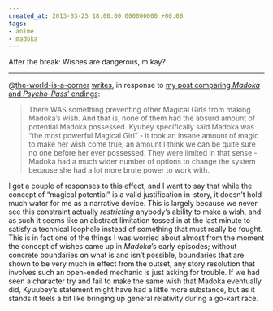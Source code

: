 ```yaml
---
created_at: 2013-03-25 18:00:00.000000000 +00:00
tags:
- anime
- madoka
---
```


After the break: Wishes are dangerous, m'kay?

<!-- more -->

------------------------------------------------------------------------

@[the-world-is-a-corner](http://the-world-is-a-corner.tumblr.com/)
[writes](http://the-world-is-a-corner.tumblr.com/post/46258165839/abandonmentprobability-psycho-pass-as-the),
in response to [my post comparing *Madoka* and *Psycho-Pass*’
endings](http://blog.room208.org/post/46217750620):

> There WAS something preventing other Magical Girls from making
> Madoka’s wish. And that is, none of them had the absurd amount of
> potential Madoka possessed. Kyubey specifically said Madoka was “the
> most powerful Magical Girl” - it took an insane amount of magic to
> make her wish come true, an amount I think we can be quite sure no one
> before her ever possessed. They were limited in that sense - Madoka
> had a much wider number of options to change the system because she
> had a lot more brute power to work with.

I got a couple of responses to this effect, and I want to say that while
the concept of “magical potential” is a valid justification in-story, it
doesn’t hold much water for me as a narrative device. This is largely
because we never see this constraint actually *restricting* anybody’s
ability to make a wish, and as such it seems like an abstract limitation
tossed in at the last minute to satisfy a technical loophole instead of
something that must really be fought. This is in fact one of the things
I was worried about almost from the moment the concept of wishes came up
in *Madoka*’s early episodes; without concrete boundaries on what is and
isn’t possible, boundaries that are shown to be very much in effect from
the outset, any story resolution that involves such an open-ended
mechanic is just asking for trouble. If we had seen a character try and
fail to make the same wish that Madoka eventually did, Kyuubey’s
statement might have had a little more substance, but as it stands it
feels a bit like bringing up general relativity during a go-kart race.
